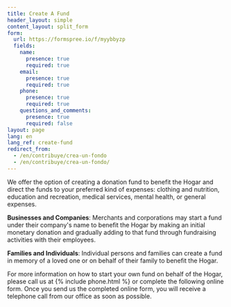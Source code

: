 ```yaml
---
title: Create A Fund
header_layout: simple
content_layout: split_form
form:
  url: https://formspree.io/f/myybbyzp
  fields:
    name:
      presence: true
      required: true
    email:
      presence: true
      required: true
    phone:
      presence: true
      required: true
    questions_and_comments:
      presence: true
      required: false
layout: page
lang: en
lang_ref: create-fund
redirect_from:
  - /en/contribuye/crea-un-fondo
  - /en/contribuye/crea-un-fondo/
---
```

We offer the option of creating a donation fund to benefit the Hogar and direct the funds to your preferred kind of expenses: clothing and nutrition, education and recreation, medical services, mental health, or general expenses.

<b>Businesses and Companies</b>: Merchants and corporations may start a fund under their company's name to benefit the Hogar by making an initial monetary donation and gradually adding to that fund through fundraising activities with their employees.

<b>Families and Individuals</b>: Individual persons and families can create a fund in memory of a loved one or on behalf of their family to benefit the Hogar.

For more information on how to start your own fund on behalf of the Hogar, please call us at {% include phone.html %} or complete the following online form. Once you send us the completed online form, you will receive a telephone call from our office as soon as possible.
